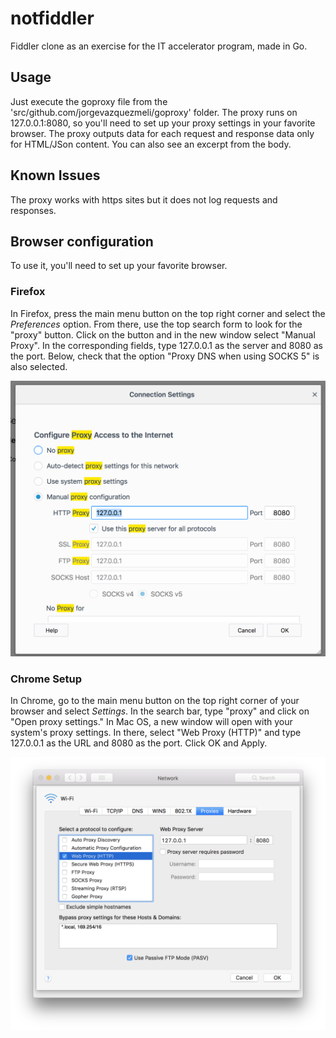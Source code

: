 # notfiddler
Fiddler clone as an exercise for the IT accelerator program, made in Go.

## Usage

Just execute the goproxy file from the 'src/github.com/jorgevazquezmeli/goproxy' folder. The proxy runs on 127.0.0.1:8080, so you'll need to set up your proxy settings in your favorite browser. The proxy outputs data for each request and response data only for HTML/JSon content. You can also see an excerpt from the body.


## Known Issues
The proxy works with https sites but it does not log requests and responses.

## Browser configuration

To use it, you'll need to set up your favorite browser.

### Firefox

In Firefox, press the main menu button on the top right corner and select the *Preferences* option. From there, use the top search form to look for the "proxy" button. Click on the button and in the new window select "Manual Proxy". In the corresponding fields, type 127.0.0.1 as the server and 8080 as the port. Below, check that the option "Proxy DNS when using SOCKS 5" is also selected.

![Firefox Setup](/imgs/firefox.png?raw=true "Firefox Setup")

### Chrome Setup

In Chrome, go to the main menu button on the top right corner of your browser and select *Settings*. In the search bar, type "proxy" and click on "Open proxy settings." In Mac OS, a new window will open with your system's proxy settings. In there, select "Web Proxy (HTTP)" and type 127.0.0.1 as the URL and 8080 as the port. Click OK and Apply.

![Chrome Setup in Mac OS](/imgs/chromemac.png?raw=true "Chrome setup in Mac OS")

